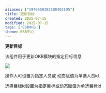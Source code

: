 ```yaml
---
aliases: ["1970550282100402195"]
title: 更新目标
created: 2025-07-15
modified: 2025-07-15
tags: ['ESB中心']
theme: ESB中心
---
```


**更新目标**

该组件用于更新OKR模块的指定目标信息

![](7928c78b5906f627780abf8548c8a1ca.jpg)

操作人可设置为指定人员或 动态赋值为单选人员id

选择目标id设置为指定目标或动态赋值为单选目标id